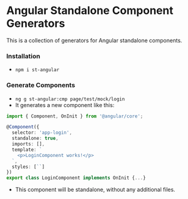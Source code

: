 # Angular Standalone Component Generators

This is a collection of generators for Angular standalone components.

### Installation
- `npm i st-angular`

### Generate Components
- `ng g st-angular:cmp page/test/mock/login`
- It generates a new component like this:
```typescript
import { Component, OnInit } from '@angular/core';

@Component({
  selector: 'app-login',
  standalone: true,
  imports: [],
  template: `
    <p>LoginComponent works!</p>
  `,
  styles: [``]
})
export class LoginComponent implements OnInit {...}
```
- This component will be standalone, without any additional files.
